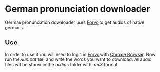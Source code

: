 # German pronunciation downloader
German pronunciation downloader uses [Forvo](https://es.forvo.com/) to get audios of native germans. 

## Use
In order to use it you will need to login in [Forvo](https://es.forvo.com/) with [Chrome Browser](https://www.google.com.mx/chrome/?brand=CHBD&gclid=CjwKCAjw_sn8BRBrEiwAnUGJDm0BMZGZiludyIX7CpSYy3y7vLS6PM2GPDtFXSZKT5Ato64_NDgPiBoCVeQQAvD_BwE&gclsrc=aw.ds).
Now run the *Run.bat* file, and write the words you want to download.
All audio files will be stored in the *audios* folder with *.mp3* format
